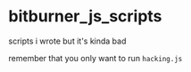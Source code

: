 # bitburner_js_scripts
 scripts i wrote but it's kinda bad

remember that you only want to run `hacking.js`
